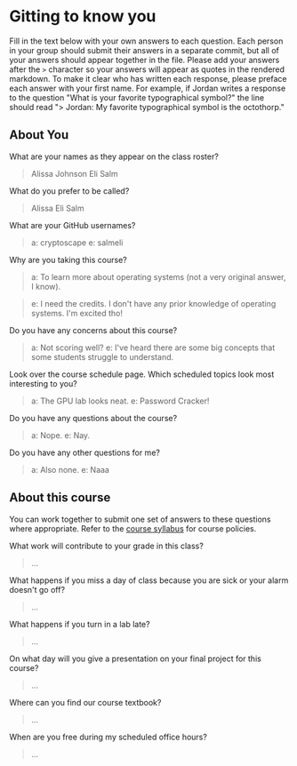 # Gitting to know you
Fill in the text below with your own answers to each question. Each person in your group should submit their answers in a separate commit, but all of your answers should appear together in the file. Please add your answers after the `>` character so your answers will appear as quotes in the rendered markdown. To make it clear who has written each response, please preface each answer with your first name. For example, if Jordan writes a response to the question "What is your favorite typographical symbol?" the line should read "> Jordan: My favorite typographical symbol is the octothorp." 

## About You
What are your names as they appear on the class roster?
> Alissa Johnson
> Eli Salm

What do you prefer to be called?
> Alissa
> Eli Salm

What are your GitHub usernames?
>a: cryptoscape
>e: salmeli

Why are you taking this course?
>a: To learn more about operating systems (not a very original answer, I know).

>e: I need the credits. I don't have any prior knowledge of operating systems. I'm excited tho!

Do you have any concerns about this course?
>a: Not scoring well?
>e: I've heard there are some big concepts that some students struggle to understand.

Look over the course schedule page. Which scheduled topics look most interesting to you?
>a: The GPU lab looks neat.
>e: Password Cracker!

Do you have any questions about the course?
>a: Nope.
>e: Nay.

Do you have any other questions for me?
>a: Also none.
>e: Naaa

## About this course
You can work together to submit one set of answers to these questions where appropriate. Refer to the [course syllabus](http://www.cs.grinnell.edu/~curtsinger/teaching/2018S/CSC213/syllabus/) for course policies.

What work will contribute to your grade in this class?
> ...

What happens if you miss a day of class because you are sick or your alarm doesn't go off?
> ...

What happens if you turn in a lab late?
> ...

On what day will you give a presentation on your final project for this course?
> ...

Where can you find our course textbook?
> ...

When are you free during my scheduled office hours?
> ...
